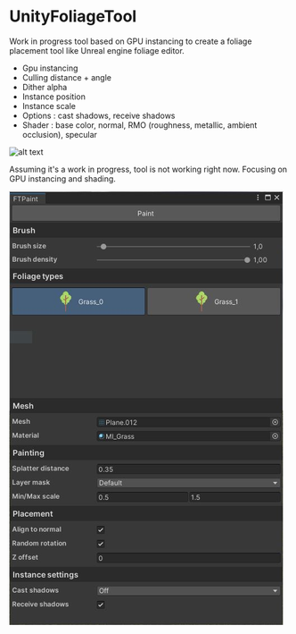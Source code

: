 # UnityFoliageTool

Work in progress tool based on GPU instancing to create a foliage placement tool like Unreal engine foliage editor.

- Gpu instancing
- Culling distance + angle
- Dither alpha
- Instance position
- Instance scale
- Options : cast shadows, receive shadows
- Shader : base color, normal, RMO (roughness, metallic, ambient occlusion), specular

![alt text](/Assets/Screenshots/Screen.jpg)

Assuming it's a work in progress, tool is not working right now. Focusing on GPU instancing and shading.

![alt text](/Assets/Screenshots/Tool.JPG)
